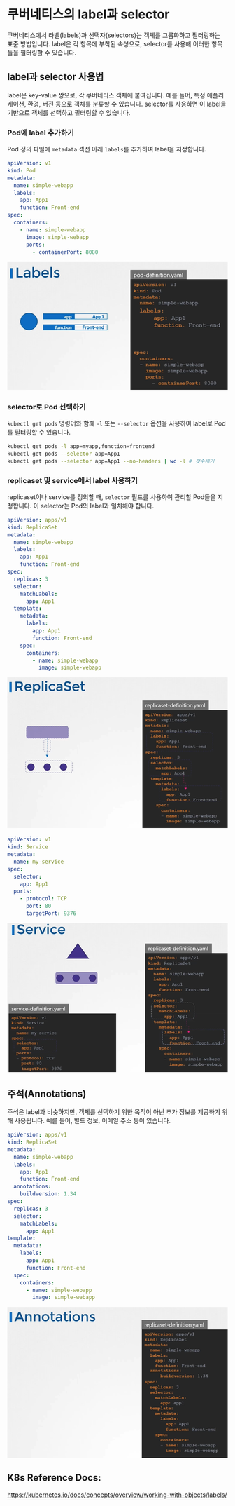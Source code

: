 # 쿠버네티스의 label과 selector

쿠버네티스에서 라벨(labels)과 선택자(selectors)는 객체를 그룹화하고 필터링하는 표준 방법입니다. label은 각 항목에 부착된 속성으로, selector를 사용해 이러한 항목들을 필터링할 수 있습니다.

## label과 selector 사용법

label은 key-value 쌍으로, 각 쿠버네티스 객체에 붙여집니다. 예를 들어, 특정 애플리케이션, 환경, 버전 등으로 객체를 분류할 수 있습니다. selector를 사용하면 이 label을 기반으로 객체를 선택하고 필터링할 수 있습니다.

### Pod에 label 추가하기

Pod 정의 파일에 `metadata` 섹션 아래 `labels`를 추가하여 label을 지정합니다.

```yaml
apiVersion: v1
kind: Pod
metadata:
  name: simple-webapp
  labels:
    app: App1
    function: Front-end
spec:
  containers:
    - name: simple-webapp
      image: simple-webapp
      ports:
        - containerPort: 8080
```

![](2024-04-01-19-58-06.png)

### selector로 Pod 선택하기

`kubectl get pods` 명령어와 함께 `-l` 또는 `--selector` 옵션을 사용하여 label로 Pod를 필터링할 수 있습니다.

```sh
kubectl get pods -l app=myapp,function=frontend
kubectl get pods --selector app=App1
kubectl get pods --selector app=App1 --no-headers | wc -l # 갯수세기
```

### replicaset 및 service에서 label 사용하기

replicaset이나 service를 정의할 때, `selector` 필드를 사용하여 관리할 Pod들을 지정합니다. 이 selector는 Pod의 label과 일치해야 합니다.

```yaml
apiVersion: apps/v1
kind: ReplicaSet
metadata:
  name: simple-webapp
  labels:
    app: App1
    function: Front-end
spec:
  replicas: 3
  selector:
    matchLabels:
      app: App1
  template:
    metadata:
      labels:
        app: App1
        function: Front-end
    spec:
      containers:
        - name: simple-webapp
          image: simple-webapp
```

![](2024-04-01-19-58-17.png)

```yaml
apiVersion: v1
kind: Service
metadata:
  name: my-service
spec:
  selector:
    app: App1
  ports:
    - protocol: TCP
      port: 80
      targetPort: 9376
```

![](2024-04-01-19-58-28.png)

## 주석(Annotations)

주석은 label과 비슷하지만, 객체를 선택하기 위한 목적이 아닌 추가 정보를 제공하기 위해 사용됩니다. 예를 들어, 빌드 정보, 이메일 주소 등이 있습니다.

```yaml
apiVersion: apps/v1
kind: ReplicaSet
metadata:
  name: simple-webapp
  labels:
    app: App1
    function: Front-end
  annotations:
    buildversion: 1.34
spec:
  replicas: 3
  selector:
    matchLabels:
      app: App1
template:
  metadata:
    labels:
      app: App1
      function: Front-end
  spec:
    containers:
      - name: simple-webapp
        image: simple-webapp
```

![](2024-04-01-19-58-38.png)

## K8s Reference Docs:

https://kubernetes.io/docs/concepts/overview/working-with-objects/labels/
